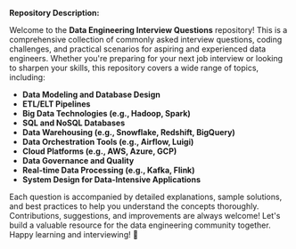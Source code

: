 **Repository Description:**

Welcome to the **Data Engineering Interview Questions** repository! This is a comprehensive collection of commonly asked interview questions, coding challenges, and practical scenarios for aspiring and experienced data engineers. Whether you're preparing for your next job interview or looking to sharpen your skills, this repository covers a wide range of topics, including:

- **Data Modeling and Database Design**
- **ETL/ELT Pipelines**
- **Big Data Technologies (e.g., Hadoop, Spark)**
- **SQL and NoSQL Databases**
- **Data Warehousing (e.g., Snowflake, Redshift, BigQuery)**
- **Data Orchestration Tools (e.g., Airflow, Luigi)**
- **Cloud Platforms (e.g., AWS, Azure, GCP)**
- **Data Governance and Quality**
- **Real-time Data Processing (e.g., Kafka, Flink)**
- **System Design for Data-Intensive Applications**

Each question is accompanied by detailed explanations, sample solutions, and best practices to help you understand the concepts thoroughly. Contributions, suggestions, and improvements are always welcome! Let's build a valuable resource for the data engineering community together. Happy learning and interviewing! 🚀
